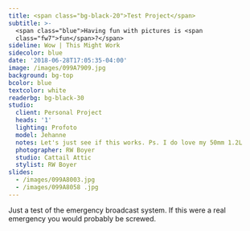 ```yaml
---
title: <span class="bg-black-20">Test Project</span>
subtitle: >-
  <span class="blue">Having fun with pictures is <span
  class="fw7">fun</span>?</span>
sideline: Wow | This Might Work
sidecolor: blue
date: '2018-06-28T17:05:35-04:00'
image: /images/099A7909.jpg
background: bg-top
bcolor: blue
textcolor: white
readerbg: bg-black-30
studio:
  client: Personal Project
  heads: '1'
  lighting: Profoto
  model: Jehanne
  notes: Let's just see if this works. Ps. I do love my 50mm 1.2L
  photographer: RW Boyer
  studio: Cattail Attic
  stylist: RW Boyer
slides:
  - /images/099A8003.jpg
  - /images/099A8058 .jpg
---
```

Just a test of the emergency broadcast system. If this were a real emergency you would probably be screwed.
